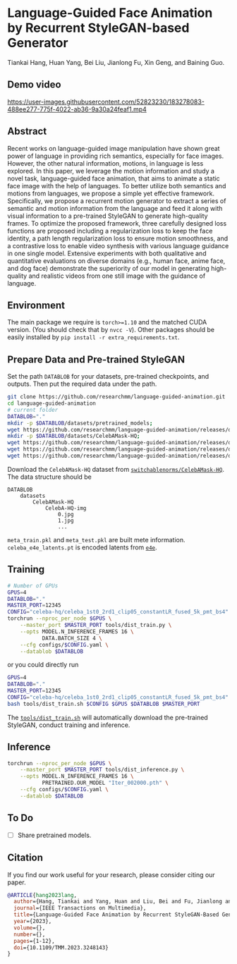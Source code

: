 # Language-Guided Face Animation by Recurrent StyleGAN-based Generator

Tiankai Hang, Huan Yang, Bei Liu, Jianlong Fu, Xin Geng, and Baining Guo.

## Demo video
https://user-images.githubusercontent.com/52823230/183278083-488ee277-775f-4022-ab36-9a30a24feaf1.mp4

## Abstract 
Recent works on language-guided image manipulation have shown great power of language in providing rich semantics, especially for face images. However, the other natural information, motions, in language is less explored. In this paper, we leverage the motion information and study a novel task, language-guided face animation, that aims to animate a static face image with the help of languages. To better utilize both semantics and motions from languages, we propose a simple yet effective framework. Specifically, we propose a recurrent motion generator to extract a series of semantic and motion information from the language and feed it along with visual information to a pre-trained StyleGAN to generate high-quality frames. To optimize the proposed framework, three carefully designed loss functions are proposed including a regularization loss to keep the face identity, a path length regularization loss to ensure motion smoothness, and a contrastive loss to enable video synthesis with various language guidance in one single model. Extensive experiments with both qualitative and quantitative evaluations on diverse domains (e.g., human face, anime face, and dog face) demonstrate the superiority of our model in generating high-quality and realistic videos from one still image with the guidance of language.

## Environment
The main package we require is `torch>=1.10` and the matched CUDA version. (You should check that by `nvcc -V`). Other packages should be easily installed by `pip install -r extra_requirements.txt`.

## Prepare Data and Pre-trained StyleGAN

Set the path `DATABLOB` for your datasets, pre-trained checkpoints, and outputs. Then put the required data under the path.

```bash
git clone https://github.com/researchmm/language-guided-animation.git
cd language-guided-animation
# current folder
DATABLOB="."
mkdir -p $DATABLOB/datasets/pretrained_models;
wget https://github.com/researchmm/language-guided-animation/releases/download/v0.0.0/stylegan2-ffhq-config-f.pt -O $DATABLOB/datasets/pretrained_models/stylegan2-ffhq-config-f.pt;
mkdir -p $DATABLOB/datasets/CelebAMask-HQ;
wget https://github.com/researchmm/language-guided-animation/releases/download/v0.0.0/meta_train.pkl -O $DATABLOB/datasets/CelebAMask-HQ/meta_train.pkl;
wget https://github.com/researchmm/language-guided-animation/releases/download/v0.0.0/meta_test.pkl -O $DATABLOB/datasets/CelebAMask-HQ/meta_test.pkl;
wget https://github.com/researchmm/language-guided-animation/releases/download/v0.0.0/celeba_e4e_latents.pt -O $DATABLOB/datasets/CelebAMask-HQ/celeba_e4e_latents.pt;
```

Download the `CelebAMask-HQ` dataset from [`switchablenorms/CelebAMask-HQ`](https://github.com/switchablenorms/CelebAMask-HQ#celebamask-hq-dataset-downloads).
The data structure should be
```
DATABLOB
    datasets
        CelebAMask-HQ
            CelebA-HQ-img
                0.jpg
                1.jpg
                ...
```

`meta_train.pkl` and `meta_test.pkl` are built mete information. `celeba_e4e_latents.pt` is encoded latents from [`e4e`](https://github.com/omertov/encoder4editing).

## Training 

```bash
# Number of GPUs
GPUS=4
DATABLOB="."
MASTER_PORT=12345
CONFIG="celeba-hq/celeba_1st0_2rd1_clip05_constantLR_fused_5k_pmt_bs4"
torchrun --nproc_per_node $GPUS \
    --master_port $MASTER_PORT tools/dist_train.py \
    --opts MODEL.N_INFERENCE_FRAMES 16 \
           DATA.BATCH_SIZE 4 \
    --cfg configs/$CONFIG.yaml \
    --datablob $DATABLOB
```
or you could directly run 
```bash
GPUS=4
DATABLOB="."
MASTER_PORT=12345
CONFIG="celeba-hq/celeba_1st0_2rd1_clip05_constantLR_fused_5k_pmt_bs4"
bash tools/dist_train.sh $CONFIG $GPUS $DATABLOB $MASTER_PORT
```
The [`tools/dist_train.sh`](tools/dist_train.sh) will automatically download the pre-trained StyleGAN, conduct training and inference.

## Inference
```bash
torchrun --nproc_per_node $GPUS \
    --master_port $MASTER_PORT tools/dist_inference.py \
    --opts MODEL.N_INFERENCE_FRAMES 16 \
           PRETRAINED.OUR_MODEL "Iter_002000.pth" \
    --cfg configs/$CONFIG.yaml \
    --datablob $DATABLOB
```

## To Do
- [ ] Share pretrained models.

## Citation
If you find our work useful for your research, please consider citing our paper.
```bibtex
@ARTICLE{hang2023lang,
  author={Hang, Tiankai and Yang, Huan and Liu, Bei and Fu, Jianlong and Geng, Xin and Guo, Baining},
  journal={IEEE Transactions on Multimedia}, 
  title={Language-Guided Face Animation by Recurrent StyleGAN-Based Generator}, 
  year={2023},
  volume={},
  number={},
  pages={1-12},
  doi={10.1109/TMM.2023.3248143}
}
```